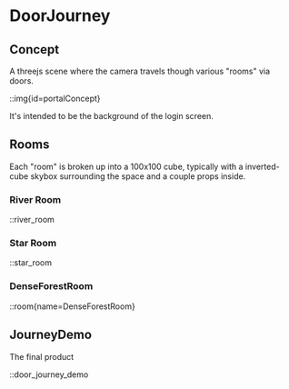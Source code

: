 # DoorJourney

## Concept

A threejs scene where the camera travels though various
"rooms" via doors.

::img{id=portalConcept}

It's intended to be the background of the login screen.

## Rooms

Each "room" is broken up into a 100x100 cube,
typically with a inverted-cube skybox surrounding
the space and a couple props inside.

### River Room

::river_room

### Star Room

::star_room

### DenseForestRoom

::room{name=DenseForestRoom}

## JourneyDemo

The final product

::door_journey_demo